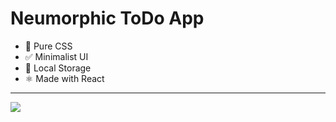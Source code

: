 # Neumorphic ToDo App

- 💖 Pure CSS 
- ✅ Minimalist UI
- 💾 Local Storage
- ⚛ Made with React

***

![](https://github.com/abhiramready/ToDo-Neumorphic/blob/main/todoss.PNG)
